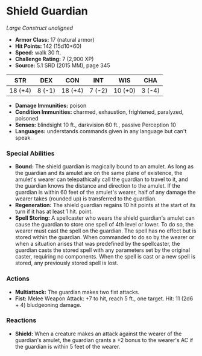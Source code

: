 # Shield Guardian

*Large* *Construct* *unaligned*

- **Armor Class:** 17 (natural armor)
- **Hit Points:** 142 (15d10+60)
- **Speed:** walk 30 ft.
- **Challenge Rating:** 7 (2,900 XP)
- **Source:** 5.1 SRD (2015 MM), page 345

| STR | DEX | CON | INT | WIS | CHA |
| --- | --- | --- | --- | --- | --- |
| 18 (+4) | 8 (-1) | 18 (+4) | 7 (-2) | 10 (+0) | 3 (-4) |

- **Damage Immunities:** poison
- **Condition Immunities:** charmed, exhaustion, frightened, paralyzed, poisoned
- **Senses:** blindsight 10 ft., darkvision 60 ft., passive Perception 10
- **Languages:** understands commands given in any language but can't speak

### Special Abilities

- **Bound:** The shield guardian is magically bound to an amulet. As long as the guardian and its amulet are on the same plane of existence, the amulet's wearer can telepathically call the guardian to travel to it, and the guardian knows the distance and direction to the amulet. If the guardian is within 60 feet of the amulet's wearer, half of any damage the wearer takes (rounded up) is transferred to the guardian.
- **Regeneration:** The shield guardian regains 10 hit points at the start of its turn if it has at least 1 hit. point.
- **Spell Storing:** A spellcaster who wears the shield guardian's amulet can cause the guardian to store one spell of 4th level or lower. To do so, the wearer must cast the spell on the guardian. The spell has no effect but is stored within the guardian. When commanded to do so by the wearer or when a situation arises that was predefined by the spellcaster, the guardian casts the stored spell with any parameters set by the original caster, requiring no components. When the spell is cast or a new spell is stored, any previously stored spell is lost.

### Actions

- **Multiattack:** The guardian makes two fist attacks.
- **Fist:** Melee Weapon Attack: +7 to hit, reach 5 ft., one target. Hit: 11 (2d6 + 4) bludgeoning damage.

### Reactions

- **Shield:** When a creature makes an attack against the wearer of the guardian's amulet, the guardian grants a +2 bonus to the wearer's AC if the guardian is within 5 feet of the wearer.


